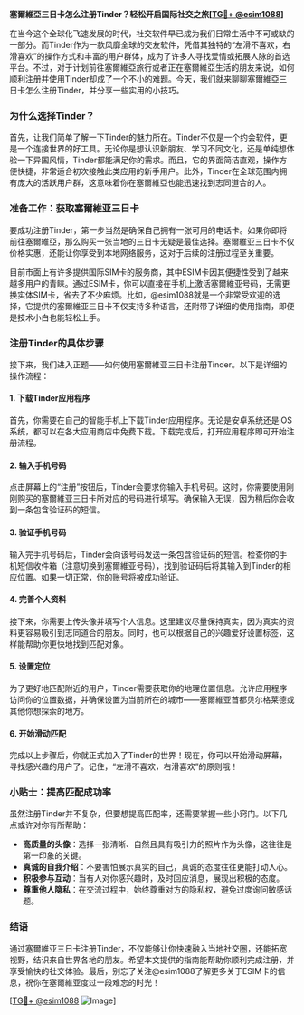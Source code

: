 **塞爾維亞三日卡怎么注册Tinder？轻松开启国际社交之旅[[TG💪+ @esim1088](https://t.me/s/esim1088)]**

在当今这个全球化飞速发展的时代，社交软件早已成为我们日常生活中不可或缺的一部分。而Tinder作为一款风靡全球的交友软件，凭借其独特的“左滑不喜欢，右滑喜欢”的操作方式和丰富的用户群体，成为了许多人寻找爱情或拓展人脉的首选平台。不过，对于计划前往塞爾維亞旅行或者正在塞爾維亞生活的朋友来说，如何顺利注册并使用Tinder却成了一个不小的难题。今天，我们就来聊聊塞爾維亞三日卡怎么注册Tinder，并分享一些实用的小技巧。

### **为什么选择Tinder？**

首先，让我们简单了解一下Tinder的魅力所在。Tinder不仅是一个约会软件，更是一个连接世界的好工具。无论你是想认识新朋友、学习不同文化，还是单纯想体验一下异国风情，Tinder都能满足你的需求。而且，它的界面简洁直观，操作方便快捷，非常适合初次接触此类应用的新手用户。此外，Tinder在全球范围内拥有庞大的活跃用户群，这意味着你在塞爾維亞也能迅速找到志同道合的人。

### **准备工作：获取塞爾維亚三日卡**

要成功注册Tinder，第一步当然是确保自己拥有一张可用的电话卡。如果你即将前往塞爾維亞，那么购买一张当地的三日卡无疑是最佳选择。塞爾維亚三日卡不仅价格实惠，还能让你享受到本地网络服务，这对于后续的注册过程至关重要。

目前市面上有许多提供国际SIM卡的服务商，其中ESIM卡因其便捷性受到了越来越多用户的青睐。通过ESIM卡，你可以直接在手机上激活塞爾維亚号码，无需更换实体SIM卡，省去了不少麻烦。比如，@esim1088就是一个非常受欢迎的选择，它提供的塞爾維亚三日卡不仅支持多种语言，还附带了详细的使用指南，即便是技术小白也能轻松上手。

### **注册Tinder的具体步骤**

接下来，我们进入正题——如何使用塞爾維亚三日卡注册Tinder。以下是详细的操作流程：

#### **1. 下载Tinder应用程序**
首先，你需要在自己的智能手机上下载Tinder应用程序。无论是安卓系统还是iOS系统，都可以在各大应用商店中免费下载。下载完成后，打开应用程序即可开始注册流程。

#### **2. 输入手机号码**
点击屏幕上的“注册”按钮后，Tinder会要求你输入手机号码。这时，你需要使用刚刚购买的塞爾維亚三日卡所对应的号码进行填写。确保输入无误，因为稍后你会收到一条包含验证码的短信。

#### **3. 验证手机号码**
输入完手机号码后，Tinder会向该号码发送一条包含验证码的短信。检查你的手机短信收件箱（注意切换到塞爾維亚号码），找到验证码后将其输入到Tinder的相应位置。如果一切正常，你的账号将被成功验证。

#### **4. 完善个人资料**
接下来，你需要上传头像并填写个人信息。这里建议尽量保持真实，因为真实的资料更容易吸引到志同道合的朋友。同时，也可以根据自己的兴趣爱好设置标签，这样能帮助你更快地找到匹配对象。

#### **5. 设置定位**
为了更好地匹配附近的用户，Tinder需要获取你的地理位置信息。允许应用程序访问你的位置数据，并确保设置为当前所在的城市——塞爾維亚首都贝尔格莱德或其他你想探索的地方。

#### **6. 开始滑动匹配**
完成以上步骤后，你就正式加入了Tinder的世界！现在，你可以开始滑动屏幕，寻找感兴趣的用户了。记住，“左滑不喜欢，右滑喜欢”的原则哦！

### **小贴士：提高匹配成功率**

虽然注册Tinder并不复杂，但要想提高匹配率，还需要掌握一些小窍门。以下几点或许对你有所帮助：

- **高质量的头像**：选择一张清晰、自然且具有吸引力的照片作为头像，这往往是第一印象的关键。
- **真诚的自我介绍**：不要害怕展示真实的自己，真诚的态度往往更能打动人心。
- **积极参与互动**：当有人对你感兴趣时，及时回应消息，展现出积极的态度。
- **尊重他人隐私**：在交流过程中，始终尊重对方的隐私权，避免过度询问敏感话题。

### **结语**

通过塞爾維亚三日卡注册Tinder，不仅能够让你快速融入当地社交圈，还能拓宽视野，结识来自世界各地的朋友。希望本文提供的指南能帮助你顺利完成注册，并享受愉快的社交体验。最后，别忘了关注@esim1088了解更多关于ESIM卡的信息，祝你在塞爾維亚度过一段难忘的时光！

[[TG💪+ @esim1088](https://t.me/s/esim1088) ![Image](https://i.postimg.cc/4NQfJmqS/Snipaste-2025-05-13-00-14-12.png)]
